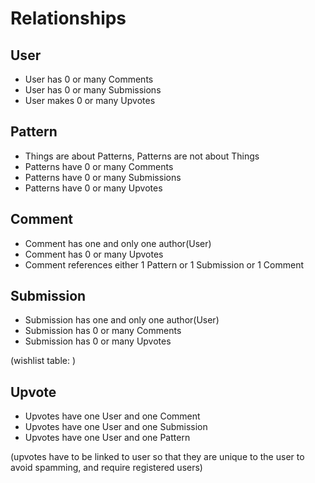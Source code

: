 # Relationships

## User
- User has 0 or many Comments
- User has 0 or many Submissions
- User makes 0 or many Upvotes

## Pattern
- Things are about Patterns, Patterns are not about Things
- Patterns have 0 or many Comments
- Patterns have 0 or many Submissions
- Patterns have 0 or many Upvotes

## Comment
- Comment has one and only one author(User)
- Comment has 0 or many Upvotes
- Comment references either 1 Pattern or 1 Submission or 1 Comment

## Submission
- Submission has one and only one author(User)
- Submission has 0 or many Comments
- Submission has 0 or many Upvotes

(wishlist table: )
## Upvote
- Upvotes have one User and one Comment 
- Upvotes have one User and one Submission
- Upvotes have one User and one Pattern

(upvotes have to be linked to user so that they are unique to the user to avoid spamming, and require registered users)
